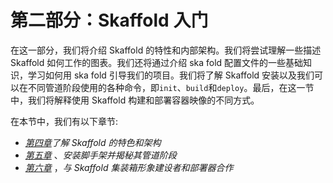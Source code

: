 # 第二部分：Skaffold 入门

在这一部分，我们将介绍 Skaffold 的特性和内部架构。我们将尝试理解一些描述 Skaffold 如何工作的图表。我们还将通过介绍 ska fold 配置文件的一些基础知识，学习如何用 ska fold 引导我们的项目。我们将了解 Skaffold 安装以及我们可以在不同管道阶段使用的各种命令，即`init`、`build`和`deploy`。最后，在这一节中，我们将解释使用 Skaffold 构建和部署容器映像的不同方式。

在本节中，我们有以下章节:

*   [*第四章*](B17385_04_Final_PD_ePub.xhtml#_idTextAnchor044)*了解 Skaffold 的特色和架构*
*   [*第五章*](B17385_05_Final_PD_ePub.xhtml#_idTextAnchor052) 、*安装脚手架并揭秘其管道阶段*
*   [*第六章*](B17385_06_PreFinal_PD_ePub.xhtml#_idTextAnchor074) ，*与 Skaffold 集装箱形象建设者和部署器合作*